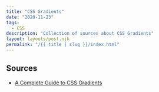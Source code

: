 ```yaml
---
title: "CSS Gradients"
date: "2020-11-23"
tags:
  - CSS
description: "Collection of sources about CSS Gradients"
layout: layouts/post.njk
permalink: "/{{ title | slug }}/index.html"
---
```


## Sources

* [A Complete Guide to CSS Gradients](https://css-tricks.com/a-complete-guide-to-css-gradients/)

